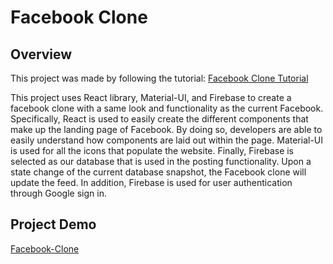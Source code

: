 # Facebook Clone
## Overview
This project was made by following the tutorial: [Facebook Clone Tutorial](https://youtu.be/B-kxUMHBxNo)

This project uses React library, Material-UI, and Firebase to create a facebook clone with a same look and functionality as the current Facebook.
Specifically, React is used to easily create the different components that make up the landing page of Facebook. By doing so, developers
are able to easily understand how components are laid out within the page. Material-UI is used for all the icons that populate the website. 
Finally, Firebase is selected as our database that is used in the posting functionality. Upon a state change of the current database snapshot, 
the Facebook clone will update the feed. In addition, Firebase is used for user authentication through Google sign in. 



## Project Demo
[Facebook-Clone](https://facebook-clone-5a055.web.app/ "Facebook-Clone")
